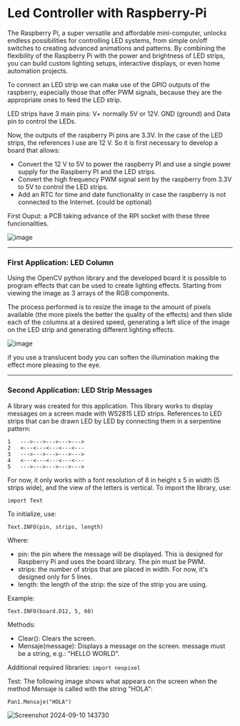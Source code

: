 # Led Controller with Raspberry-Pi

The Raspberry Pi, a super versatile and affordable mini-computer, unlocks endless possibilities for controlling LED systems, from simple on/off switches to creating advanced animations and patterns. By combining the flexibility of the Raspberry Pi with the power and brightness of LED strips, you can build custom lighting setups, interactive displays, or even home automation projects.

To connect an LED strip we can make use of the GPIO outputs of the raspberry, especially those that offer PWM signals, because they are the appropriate ones to feed the LED strip. 

LED strips have 3 main pins: V+ normally 5V or 12V. GND (ground) and Data pin to control the LEDs. 

Now, the outputs of the raspberry Pi pins are 3.3V. In the case of the LED strips, the references I use are 12 V. So it is first necessary to develop a board that allows:

* Convert the 12 V to 5V to power the raspberry PI and use a single power supply for the Raspberry PI and the LED strips.
* Convert the high frequency PWM signal sent by the raspberry from 3.3V to 5V to control the LED strips.
* Add an RTC for time and date functionality in case the raspberry is not connected to the Internet. (could be optional)

First Ouput: a PCB taking advance of the RPI socket with these three funcionalities.

![image](https://github.com/user-attachments/assets/90a6e174-1a30-4b19-a55f-9525031529ef)

---

### First Application: LED Column

Using the OpenCV python library and the developed board it is possible to program effects that can be used to create lighting effects. Starting from viewing the image as 3 arrays of the RGB components. 

The process performed is to resize the image to the amount of pixels available (the more pixels the better the quality of the effects) and then slide each of the columns at a desired speed, generating a left slice of the image on the LED strip and generating different lighting effects.

![image](https://github.com/user-attachments/assets/b9785f6f-e027-4f1c-bf1d-9c6f60738f2d)

if you use a translucent body you can soften the illumination making the effect more pleasing to the eye.

---

### Second Application: LED Strip Messages

A library was created for this application. This library works to display messages on a screen made with WS2815 LED strips. References to LED strips that can be drawn LED by LED by connecting them in a serpentine pattern:

	1   --->--->--->--->--->
	2   <---<---<---<---<---
 	3   --->--->--->--->--->
	4   <---<---<---<---<---
  	5   --->--->--->--->--->

For now, it only works with a font resolution of 8 in height x 5 in width (5 strips wide), and the view of the letters is vertical. To import the library, use:

`import Text`

To initialize, use:

`Text.INFO(pin, strips, length)`

Where:

* pin: the pin where the message will be displayed. This is designed for Raspberry Pi and uses the board library. The pin must be PWM.
* strips: the number of strips that are placed in width. For now, it's designed only for 5 lines.
* length: the length of the strip: the size of the strip you are using.

Example: 

`Text.INFO(board.D12, 5, 60)`

Methods:
* Clear(): Clears the screen.
* Mensaje(message): Displays a message on the screen. message must be a string, e.g.: "HELLO WORLD".

Additional required libraries:
`import neopixel`

Test:
The following image shows what appears on the screen when the method Mensaje is called with the string "HOLA":

 `Pan1.Mensaje("HOLA")`

 ![Screenshot 2024-09-10 143730](https://github.com/user-attachments/assets/1bedb96e-e3c4-4c53-9915-bfc525a124ac)




 
